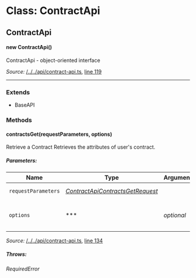 # Class: ContractApi

## ContractApi

#### new ContractApi()

ContractApi - object-oriented interface

*Source:*
[/../../api/contract-api.ts](/../../api/contract-api.ts), [line 119](/../../api/contract-api.ts#L119)

---------------

### Extends

- BaseAPI

### Methods

#### contractsGet(requestParameters, options)

Retrieve a Contract
Retrieves the attributes of user\'s contract.

##### Parameters:

|Name|Type|Argument|Description|
|----|----|--------|-----------|
|`requestParameters`|*[ContractApiContractsGetRequest](global.md#ContractApiContractsGetRequest)*|  |Request parameters.|
|`options`|***|*optional*  |Override http request option.|

*Source:*
[/../../api/contract-api.ts](/../../api/contract-api.ts), [line 134](/../../api/contract-api.ts#L134)

##### Throws:

*RequiredError*